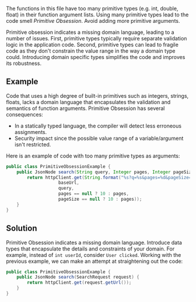 The functions in this file have too many primitive types (e.g. int, double, float) in their function argument lists. Using many primitive types lead to the code smell *Primitive Obsession*. Avoid adding more primitive arguments.

Primitive obsession indicates a missing domain language, leading to a number of issues. First, primitive types typically require separate validation logic in the application code. Second, primitive types can lead to fragile code as they don't constrain the value range in the way a domain type could. Introducing domain specific types simplifies the code and improves its robustness.


## Example

Code that uses a high degree of built-in primitives such as integers, strings, floats, lacks a domain language that encapsulates the validation and semantics of function arguments. Primitive Obsession has several consequences:

- In a statically typed language, the compiler will detect less erroneous assignments.
- Security impact since the possible value range of a variable/argument isn't restricted.

Here is an example of code with too many primitive types as arguments:
```java
public class PrimitiveObsessionExample {
	public JsonNode search(String query, Integer pages, Integer pageSize) {
		return httpClient.get(String.format("%s?q=%s&pages=%d&pageSize=%d",
					baseUrl,
					query,
					pages == null ? 10 : pages,
					pageSize == null ? 10 : pages));
	}
}
```

## Solution

Primitive Obsession indicates a missing domain language. Introduce data types that encapsulate the details and constraints of your domain. For example, instead of `int userId`, consider `User clicked`. Working with the previous example, we can make an attempt at straightening out the code:

```java
public class PrimitiveObsessionExample {
	public JsonNode search(SearchRequest request) {
		return httpClient.get(request.getUrl());
	}
}
```

